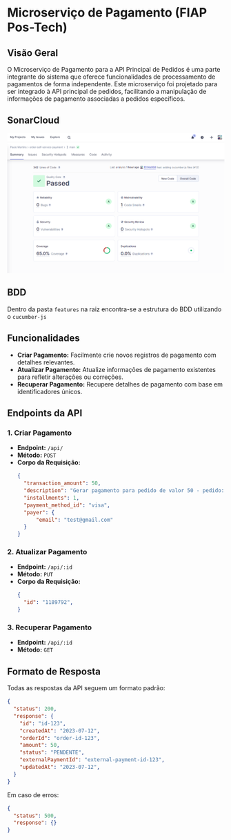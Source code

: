 # Microserviço de Pagamento (FIAP Pos-Tech)

## Visão Geral

O Microserviço de Pagamento para a API Principal de Pedidos é uma parte integrante do sistema que oferece funcionalidades de processamento de pagamentos de forma independente. Este microserviço foi projetado para ser integrado à API principal de pedidos, facilitando a manipulação de informações de pagamento associadas a pedidos específicos.

## SonarCloud
![SonarCloud Infos](image-1.png)

## BDD

Dentro da pasta `features` na raiz encontra-se a estrutura do BDD utilizando o `cucumber-js`

## Funcionalidades

- **Criar Pagamento:** Facilmente crie novos registros de pagamento com detalhes relevantes.
- **Atualizar Pagamento:** Atualize informações de pagamento existentes para refletir alterações ou correções.
- **Recuperar Pagamento:** Recupere detalhes de pagamento com base em identificadores únicos.

## Endpoints da API

### 1. Criar Pagamento

- **Endpoint:** `/api/`
- **Método:** `POST`
- **Corpo da Requisição:**
  ```json
  {
    "transaction_amount": 50,
    "description": "Gerar pagamento para pedido de valor 50 - pedido: order-id-123",
    "installments": 1,
    "payment_method_id": "visa",
    "payer": {
        "email": "test@gmail.com"
    }
  }
  ```

### 2. Atualizar Pagamento

- **Endpoint:** `/api/:id`
- **Método:** `PUT`
- **Corpo da Requisição:**
  ```json
  {
    "id": "1189792",
  }
  ```

### 3. Recuperar Pagamento

- **Endpoint:** `/api/:id`
- **Método:** `GET`

## Formato de Resposta

Todas as respostas da API seguem um formato padrão:

```json
{
  "status": 200,
  "response": {
    "id": "id-123",
    "createdAt": "2023-07-12",
    "orderId": "order-id-123",
    "amount": 50,
    "status": "PENDENTE",
    "externalPaymentId": "external-payment-id-123",
    "updatedAt": "2023-07-12",
  }
}
```

Em caso de erros:

```json
{
  "status": 500,
  "response": {}
}
```